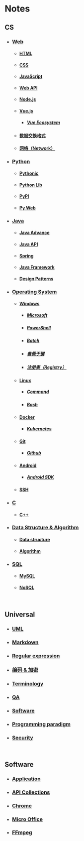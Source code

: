 # Notes  

## CS  
- ### [Web](./Notes/CS/Web.md)  
  - #### [HTML](./Notes/CS/HTML.md)  
  - #### [CSS](./Notes/CS/CSS.md)  
  - #### [JavaScript](./Notes/CS/JavaScript.md)  
  - #### [Web API](./Notes/CS/Web%20API.md)  
  - #### [Node.js](./Notes/CS/Node.js.md)  
  - #### [Vue.js](./Notes/CS/Vue.js.md)  
    - ##### [Vue Ecosystem](./Notes/CS/Vue%20Ecosystem.md)  
  - #### [数据交换格式](./Notes/CS/%E6%95%B0%E6%8D%AE%E4%BA%A4%E6%8D%A2%E6%A0%BC%E5%BC%8F.md)  
  - #### [网络（Network）](./Notes/CS/%E7%BD%91%E7%BB%9C%EF%BC%88Network%EF%BC%89.md)  
- ### [Python](./Notes/CS/Python.md)  
  - #### [Pythonic](./Notes/CS/Pythonic.md)  
  - #### [Python Lib](./Notes/CS/Python%20Lib.md)  
  - #### [PyPI](./Notes/CS/PyPI.md)  
  - #### [Py Web](./Notes/CS/Py%20Web.md)  
- ### [Java](./Notes/CS/Java.md)  
  - #### [Java Advance](./Notes/CS/Java%20Advance.md)  
  - #### [Java API](./Notes/CS/Java%20API.md)  
  - #### [Spring](./Notes/CS/Spring.md)  
  - #### [Java Framework](./Notes/CS/Java%20Framework.md)  
  - #### [Design Patterns](./Notes/CS/Design%20Patterns.md)  
- ### [Operating System](./Notes/CS/Operating%20System.md)  
  - #### [Windows](./Notes/CS/Windows.md)  
    - ##### [Microsoft](./Notes/CS/Microsoft.md)  
    - ##### [PowerShell](./Notes/CS/PowerShell.md)  
    - ##### [Batch](./Notes/CS/Batch.md)  
    - ##### [善假于键](./Notes/CS/%E5%96%84%E5%81%87%E4%BA%8E%E9%94%AE.md)  
    - ##### [注册表（Registry）](./Notes/CS/%E6%B3%A8%E5%86%8C%E8%A1%A8%EF%BC%88Registry%EF%BC%89.md)  
  - #### [Linux](./Notes/CS/Linux.md)  
    - ##### [Command](./Notes/CS/Command.md)  
    - ##### [Bash](./Notes/CS/Bash.md)  
  - #### [Docker](./Notes/CS/Docker.md)  
    - ##### [Kubernetes](./Notes/CS/Kubernetes.md)  
  - #### [Git](./Notes/CS/Git.md)  
    - ##### [Github](./Notes/CS/Github.md)  
  - #### [Android](./Notes/CS/Android.md)  
    - ##### [Android SDK](./Notes/CS/Android%20SDK.md)  
  - #### [SSH](./Notes/CS/SSH.md)  
- ### [C](./Notes/CS/C.md)  
  - #### [C++](./Notes/CS/C%2B%2B.md)  
- ### [Data Structure & Algorithm](./Notes/CS/Data%20Structure%20%26%20Algorithm.md)  
  - #### [Data structure](./Notes/CS/Data%20structure.md)  
  - #### [Algorithm](./Notes/CS/Algorithm.md)  
- ### [SQL](./Notes/CS/SQL.md)  
  - #### [MySQL](./Notes/CS/MySQL.md)  
  - #### [NoSQL](./Notes/CS/NoSQL.md)  

  <br />  
## Universal  
- ### [UML](./Notes/Universal/UML.md)  
- ### [Markdown](./Notes/Universal/Markdown.md)  
- ### [Regular expression](./Notes/Universal/Regular%20expression.md)  
- ### [编码 & 加密](./Notes/Universal/%E7%BC%96%E7%A0%81%20%26%20%E5%8A%A0%E5%AF%86.md)  
- ### [Terminology](./Notes/Universal/Terminology.md)  
- ### [QA](./Notes/Universal/QA.md)  
- ### [Software](./Notes/Universal/Software.md)  
- ### [Programming paradigm](./Notes/Universal/Programming%20paradigm.md)  
- ### [Security](./Notes/Universal/Security.md)  

  <br />  
## Software  
- ### [Application](./Notes/Software/Application.md)  
- ### [API Collections](./Notes/Software/API%20Collections.md)  
- ### [Chrome](./Notes/Software/Chrome.md)  
- ### [Micro Office](./Notes/Software/Micro%20Office.md)  
- ### [FFmpeg](./Notes/Software/FFmpeg.md)  

